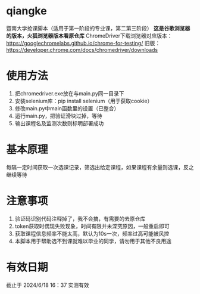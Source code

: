 # qiangke
暨南大学抢课脚本（适用于第一阶段的专业课，第二第三阶段）
**这是谷歌浏览器的版本，火狐浏览器版本看原仓库**
ChromeDriver下载浏览器对应版本：https://googlechromelabs.github.io/chrome-for-testing/
旧版：https://developer.chrome.com/docs/chromedriver/downloads

# 使用方法
1. 把chromedriver.exe放在与main.py同一目录下
2. 安装selenium库：pip install selenium（用于获取cookie）
3. 修改main.py中main函数里的设置（已整合）
4. 运行main.py，把验证滑块过掉，等待
5. 输出课程名及监测次数则标明部署成功

# 基本原理
每隔一定时间获取一次选课记录，筛选出给定课程，如果课程有余量则选课，反之继续等待

# 注意事项
1. 验证码识别代码注释掉了，我不会搞，有需要的去原仓库
2. token获取时偶现失败现象，时间有限并未深究原因，一般重启即可
3. 获取课程信息频率不能太高，默认为10s一次，频率过高可能被风控
4. 本脚本用于帮助选不到课就难以毕业的同学，请勿用于其他不良用途

# 有效日期
截止于 2024/6/18 16：37 实测有效
